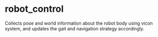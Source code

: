 # robot_control

Collects pose and world information about the robot body using vicon system, and updates the gait and navigation strategy accordingly. 
